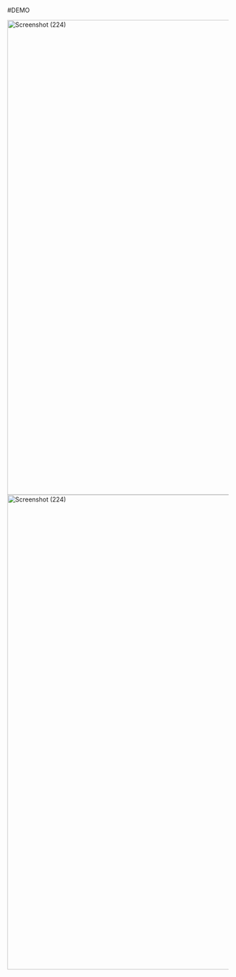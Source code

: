 #DEMO

<img width="1920" height="1080" alt="Screenshot (224)" src="https://github.com/user-attachments/assets/c98c2acc-59eb-4625-b09f-69d4cd12cdaf" />
<img width="1920" height="1080" alt="Screenshot (224)" src="https://github.com/user-attachments/assets/8c6fb9ac-a9b2-4dd4-9b16-0cf336b9c4d3" />
